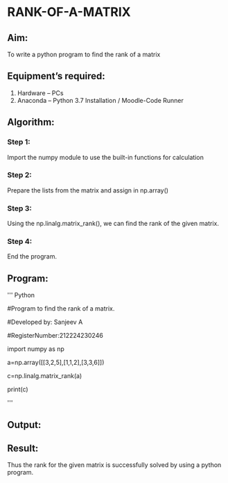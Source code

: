 # RANK-OF-A-MATRIX
## Aim:
To write a python program to find the rank of a matrix
## Equipment’s required:
1. 	Hardware – PCs
2. 	Anaconda – Python 3.7 Installation / Moodle-Code Runner
## Algorithm:
### Step 1:
Import the numpy module to use the built-in functions for calculation

### Step 2:
Prepare the lists from the matrix and assign in np.array()

### Step 3:
Using the np.linalg.matrix_rank(), we can find the rank of the given matrix.

### Step 4:
End the program.
## Program:
''' Python

#Program to find the rank of a matrix.

#Developed by: Sanjeev A

#RegisterNumber:212224230246

import numpy as np

a=np.array([[3,2,5],[1,1,2],[3,3,6]])

c=np.linalg.matrix_rank(a)

print(c)

'''
## Output:
## Result:
Thus the rank for the given matrix is successfully solved by  using a python program.

